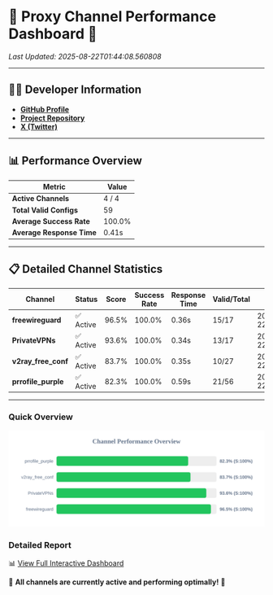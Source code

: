 # 🌟 Proxy Channel Performance Dashboard 🌟

_Last Updated: 2025-08-22T01:44:08.560808_

---

## 👩‍💻 Developer Information

- **[GitHub Profile](https://github.com/4n0nymou3)**  
- **[Project Repository](https://github.com/4n0nymou3/multi-proxy-config-fetcher)**  
- **[X (Twitter)](https://x.com/4n0nymou3)**  

---

## 📊 Performance Overview

| Metric                | Value       |
|-----------------------|-------------|
| **Active Channels**   | 4 / 4       |
| **Total Valid Configs** | 59          |
| **Average Success Rate** | 100.0%      |
| **Average Response Time** | 0.41s       |

---

## 📋 Detailed Channel Statistics

| Channel          | Status     | Score  | Success Rate | Response Time | Valid/Total | Last Success               |
|------------------|------------|--------|--------------|---------------|-------------|----------------------------|
| **freewireguard**  | ✅ Active  | 96.5%  | 100.0% | 0.36s         | 15/17       | 2025-08-22T01:44:08.558935 |
| **PrivateVPNs**  | ✅ Active  | 93.6%  | 100.0% | 0.34s         | 13/17       | 2025-08-22T01:44:08.170850 |
| **v2ray_free_conf**  | ✅ Active  | 83.7%  | 100.0% | 0.35s         | 10/27       | 2025-08-22T01:44:07.793616 |
| **prrofile_purple**  | ✅ Active  | 82.3%  | 100.0% | 0.59s         | 21/56       | 2025-08-22T01:44:07.384962 |

---

### Quick Overview
<div align="center">
  <a href="https://raw.githubusercontent.com/nullluser/NullRepo/refs/heads/main/assets/channel_stats_chart.svg">
    <img src="https://raw.githubusercontent.com/nullluser/NullRepo/refs/heads/main/assets/channel_stats_chart.svg" alt="Source Performance Statistics" width="800">
  </a>
</div>

### Detailed Report
📊 [View Full Interactive Dashboard](https://htmlpreview.github.io/?https://github.com/nullluser/NullRepo/blob/main/assets/performance_report.html)

🎉 **All channels are currently active and performing optimally!** 🎉
